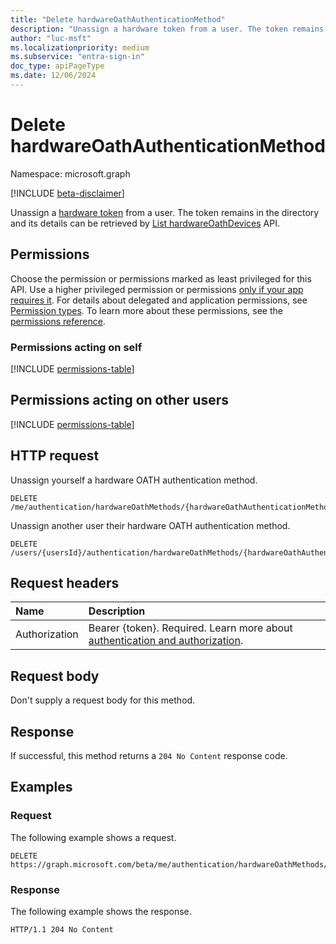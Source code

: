 ```yaml
---
title: "Delete hardwareOathAuthenticationMethod"
description: "Unassign a hardware token from a user. The token remains in the directory."
author: "luc-msft"
ms.localizationpriority: medium
ms.subservice: "entra-sign-in"
doc_type: apiPageType
ms.date: 12/06/2024
---
```


# Delete hardwareOathAuthenticationMethod

Namespace: microsoft.graph

[!INCLUDE [beta-disclaimer](../../includes/beta-disclaimer.md)]

Unassign a [hardware token](../resources/hardwareoathauthenticationmethod.md) from a user. The token remains in the directory and its details can be retrieved by [List hardwareOathDevices](authenticationmethoddevice-list-hardwareoathdevices.md) API.

## Permissions

Choose the permission or permissions marked as least privileged for this API. Use a higher privileged permission or permissions [only if your app requires it](/graph/permissions-overview#best-practices-for-using-microsoft-graph-permissions). For details about delegated and application permissions, see [Permission types](/graph/permissions-overview#permission-types). To learn more about these permissions, see the [permissions reference](/graph/permissions-reference).

### Permissions acting on self
<!-- {
  "blockType": "permissions",
  "name": "authentication-delete-hardwareoathmethods-permissions"
}
-->
<!-- {
  "blockType": "permissions",
  "name": "authentication-delete-hardwareoathmethods-permissions"
}
-->
[!INCLUDE [permissions-table](../includes/permissions/authentication-delete-hardwareoathmethods-permissions.md)]

## Permissions acting on other users
<!-- {
  "blockType": "permissions",
  "name": "authentication-delete-hardwareoathmethods-2-permissions"
}
-->
[!INCLUDE [permissions-table](../includes/permissions/authentication-delete-hardwareoathmethods-2-permissions.md)]

## HTTP request

Unassign yourself a hardware OATH authentication method.
<!-- {
  "blockType": "ignored"
}
-->
``` http
DELETE /me/authentication/hardwareOathMethods/{hardwareOathAuthenticationMethodId}
```

Unassign another user their hardware OATH authentication method.
<!-- {
  "blockType": "ignored"
}
-->
``` http
DELETE /users/{usersId}/authentication/hardwareOathMethods/{hardwareOathAuthenticationMethodId}
```

## Request headers

|Name|Description|
|:---|:---|
|Authorization|Bearer {token}. Required. Learn more about [authentication and authorization](/graph/auth/auth-concepts).|

## Request body

Don't supply a request body for this method.

## Response

If successful, this method returns a `204 No Content` response code.

## Examples

### Request

The following example shows a request.
<!-- {
  "blockType": "request",
  "name": "delete_hardwareoathauthenticationmethod"
}
-->
``` http
DELETE https://graph.microsoft.com/beta/me/authentication/hardwareOathMethods/{hardwareOathAuthenticationMethodId}
```


### Response

The following example shows the response.
<!-- {
  "blockType": "response",
  "truncated": true
}
-->
``` http
HTTP/1.1 204 No Content
```

